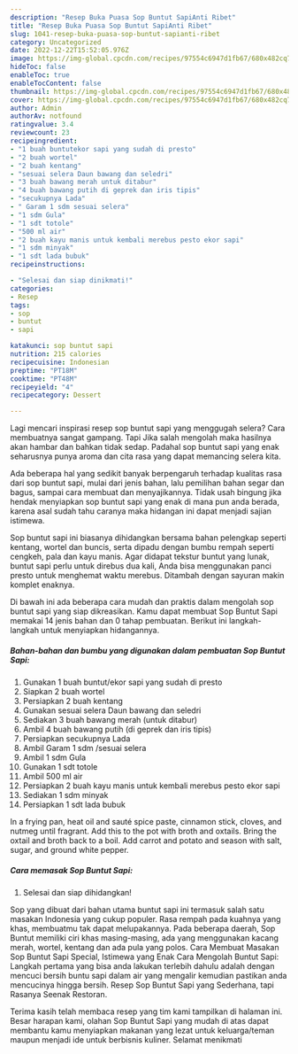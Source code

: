 ```yaml
---
description: "Resep Buka Puasa Sop Buntut SapiAnti Ribet"
title: "Resep Buka Puasa Sop Buntut SapiAnti Ribet"
slug: 1041-resep-buka-puasa-sop-buntut-sapianti-ribet
category: Uncategorized
date: 2022-12-22T15:52:05.976Z
image: https://img-global.cpcdn.com/recipes/97554c6947d1fb67/680x482cq70/sop-buntut-sapi-foto-resep-utama.jpg
hideToc: false
enableToc: true
enableTocContent: false
thumbnail: https://img-global.cpcdn.com/recipes/97554c6947d1fb67/680x482cq70/sop-buntut-sapi-foto-resep-utama.jpg
cover: https://img-global.cpcdn.com/recipes/97554c6947d1fb67/680x482cq70/sop-buntut-sapi-foto-resep-utama.jpg
author: Admin
authorAv: notfound
ratingvalue: 3.4
reviewcount: 23
recipeingredient:
- "1 buah buntutekor sapi yang sudah di presto"
- "2 buah wortel"
- "2 buah kentang"
- "sesuai selera Daun bawang dan seledri"
- "3 buah bawang merah untuk ditabur"
- "4 buah bawang putih di geprek dan iris tipis"
- "secukupnya Lada"
- " Garam 1 sdm sesuai selera"
- "1 sdm Gula"
- "1 sdt totole"
- "500 ml air"
- "2 buah kayu manis untuk kembali merebus pesto ekor sapi"
- "1 sdm minyak"
- "1 sdt lada bubuk"
recipeinstructions:

- "Selesai dan siap dinikmati!"
categories:
- Resep
tags:
- sop
- buntut
- sapi

katakunci: sop buntut sapi 
nutrition: 215 calories
recipecuisine: Indonesian
preptime: "PT18M"
cooktime: "PT48M"
recipeyield: "4"
recipecategory: Dessert

---
```



Lagi mencari inspirasi resep sop buntut sapi yang menggugah selera? Cara membuatnya sangat gampang. Tapi Jika salah mengolah maka hasilnya akan hambar dan bahkan tidak sedap. Padahal sop buntut sapi yang enak seharusnya punya aroma dan cita rasa yang dapat memancing selera kita.


Ada beberapa hal yang sedikit banyak berpengaruh terhadap kualitas rasa dari sop buntut sapi, mulai dari jenis bahan, lalu pemilihan bahan segar dan bagus, sampai cara membuat dan menyajikannya. Tidak usah bingung jika hendak menyiapkan sop buntut sapi yang enak di mana pun anda berada, karena asal sudah tahu caranya maka hidangan ini dapat menjadi sajian istimewa.

Sop buntut sapi ini biasanya dihidangkan bersama bahan pelengkap seperti kentang, wortel dan buncis, serta dipadu dengan bumbu rempah seperti cengkeh, pala dan kayu manis. Agar didapat tekstur buntut yang lunak, buntut sapi perlu untuk direbus dua kali, Anda bisa menggunakan panci presto untuk menghemat waktu merebus. Ditambah dengan sayuran makin komplet enaknya.


Di bawah ini ada beberapa cara mudah dan praktis dalam mengolah sop buntut sapi yang siap dikreasikan. Kamu dapat membuat Sop Buntut Sapi memakai 14 jenis bahan dan 0 tahap pembuatan. Berikut ini langkah-langkah untuk menyiapkan hidangannya.

<!--inarticleads1-->

##### Bahan-bahan dan bumbu yang digunakan dalam pembuatan Sop Buntut Sapi:

1. Gunakan 1 buah buntut/ekor sapi yang sudah di presto
1. Siapkan 2 buah wortel
1. Persiapkan 2 buah kentang
1. Gunakan sesuai selera Daun bawang dan seledri
1. Sediakan 3 buah bawang merah (untuk ditabur)
1. Ambil 4 buah bawang putih (di geprek dan iris tipis)
1. Persiapkan secukupnya Lada
1. Ambil  Garam 1 sdm /sesuai selera
1. Ambil 1 sdm Gula
1. Gunakan 1 sdt totole
1. Ambil 500 ml air
1. Persiapkan 2 buah kayu manis untuk kembali merebus pesto ekor sapi
1. Sediakan 1 sdm minyak
1. Persiapkan 1 sdt lada bubuk


In a frying pan, heat oil and sauté spice paste, cinnamon stick, cloves, and nutmeg until fragrant. Add this to the pot with broth and oxtails. Bring the oxtail and broth back to a boil. Add carrot and potato and season with salt, sugar, and ground white pepper. 

<!--inarticleads2-->

##### Cara memasak Sop Buntut Sapi:


1. Selesai dan siap dihidangkan!

Sop yang dibuat dari bahan utama buntut sapi ini termasuk salah satu masakan Indonesia yang cukup populer. Rasa rempah pada kuahnya yang khas, membuatmu tak dapat melupakannya. Pada beberapa daerah, Sop Buntut memiliki ciri khas masing-masing, ada yang menggunakan kacang merah, wortel, kentang dan ada pula yang polos. Cara Membuat Masakan Sop Buntut Sapi Special, Istimewa yang Enak Cara Mengolah Buntut Sapi: Langkah pertama yang bisa anda lakukan terlebih dahulu adalah dengan mencuci bersih buntu sapi dalam air yang mengalir kemudian pastikan anda mencucinya hingga bersih. Resep Sop Buntut Sapi yang Sederhana, tapi Rasanya Seenak Restoran. 

Terima kasih telah membaca resep yang tim kami tampilkan di halaman ini. Besar harapan kami, olahan Sop Buntut Sapi yang mudah di atas dapat membantu kamu menyiapkan makanan yang lezat untuk keluarga/teman maupun menjadi ide untuk berbisnis kuliner. Selamat menikmati
